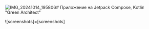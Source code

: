 ![IMG_20241014_195806](https://github.com/user-attachments/assets/251ec640-3e12-452a-830c-dfc7856ddede)# Приложение на Jetpack Compose, Kotlin "Green Architect"

![screenshots]=[screenshots]

